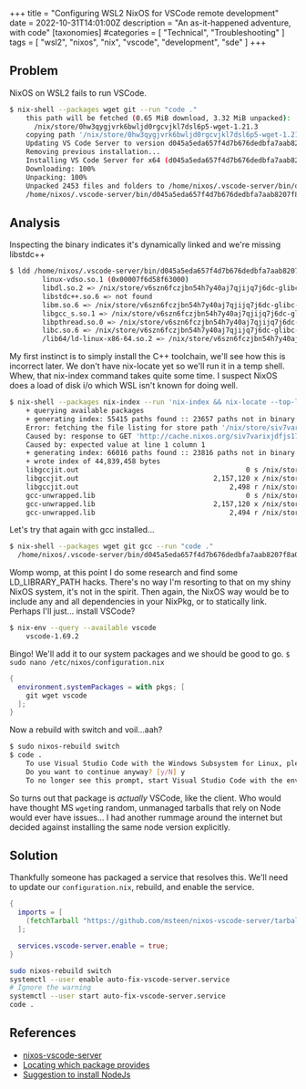 +++
title = "Configuring WSL2 NixOS for VSCode remote development"
date = 2022-10-31T14:01:00Z
description = "An as-it-happened adventure, with code"
[taxonomies]
#categories = [ "Technical", "Troubleshooting" ]
tags = [ "wsl2", "nixos", "nix", "vscode", "development", "sde" ]
+++

## Problem

NixOS on WSL2 fails to run VSCode.

```bash
$ nix-shell --packages wget git --run "code ."
    this path will be fetched (0.65 MiB download, 3.32 MiB unpacked):
      /nix/store/0hw3qygjvrk6bwljd0rgcvjkl7dsl6p5-wget-1.21.3
    copying path '/nix/store/0hw3qygjvrk6bwljd0rgcvjkl7dsl6p5-wget-1.21.3' from 'https://cache.nixos.org'...
    Updating VS Code Server to version d045a5eda657f4d7b676dedbfa7aab8207f8a075
    Removing previous installation...
    Installing VS Code Server for x64 (d045a5eda657f4d7b676dedbfa7aab8207f8a075)
    Downloading: 100%
    Unpacking: 100%
    Unpacked 2453 files and folders to /home/nixos/.vscode-server/bin/d045a5eda657f4d7b676dedbfa7aab8207f8a075.
    /home/nixos/.vscode-server/bin/d045a5eda657f4d7b676dedbfa7aab8207f8a075/bin/remote-cli/code: line 12: /home/nixos/.vscode-server/bin/d045a5eda657f4d7b676dedbfa7aab8207f8a075/node: No such file or directory
```

## Analysis

Inspecting the binary indicates it's dynamically linked and we're missing libstdc++

```bash
$ ldd /home/nixos/.vscode-server/bin/d045a5eda657f4d7b676dedbfa7aab8207f8a075/node
        linux-vdso.so.1 (0x00007f6d58f63000)
        libdl.so.2 => /nix/store/v6szn6fczjbn54h7y40aj7qjijq7j6dc-glibc-2.34-210/lib/libdl.so.2 (0x00007f6d58f58000)
        libstdc++.so.6 => not found
        libm.so.6 => /nix/store/v6szn6fczjbn54h7y40aj7qjijq7j6dc-glibc-2.34-210/lib/libm.so.6 (0x00007f6d58e7f000)
        libgcc_s.so.1 => /nix/store/v6szn6fczjbn54h7y40aj7qjijq7j6dc-glibc-2.34-210/lib/libgcc_s.so.1 (0x00007f6d58e65000)
        libpthread.so.0 => /nix/store/v6szn6fczjbn54h7y40aj7qjijq7j6dc-glibc-2.34-210/lib/libpthread.so.0 (0x00007f6d58e60000)
        libc.so.6 => /nix/store/v6szn6fczjbn54h7y40aj7qjijq7j6dc-glibc-2.34-210/lib/libc.so.6 (0x00007f6d58c60000)
        /lib64/ld-linux-x86-64.so.2 => /nix/store/v6szn6fczjbn54h7y40aj7qjijq7j6dc-glibc-2.34-210/lib64/ld-linux-x86-64.so.2 (0x00007f6d58f64000)
```

My first instinct is to simply install the C++ toolchain, we'll see how this is incorrect later.
We don't have nix-locate yet so we'll run it in a temp shell.
Whew, that nix-index command takes quite some time.
I suspect NixOS does a load of disk i/o which WSL isn't known for doing well.

```bash
$ nix-shell --packages nix-index --run 'nix-index && nix-locate --top-level libstdc++.so.6 | grep gcc'
    + querying available packages
    + generating index: 55415 paths found :: 23657 paths not in binary cache :: 08452 paths in queue
    Error: fetching the file listing for store path '/nix/store/siv7varixjdfjs17i3qfrvyc072rx55j-ia-writer-duospace-20180721' failed
    Caused by: response to GET 'http://cache.nixos.org/siv7varixjdfjs17i3qfrvyc072rx55j.ls' failed to parse (response saved to /run/user/1000/file_listing.json.1)
    Caused by: expected value at line 1 column 1
    + generating index: 66016 paths found :: 23816 paths not in binary cache :: 00000 paths in queue
    + wrote index of 44,839,458 bytes
    libgccjit.out                                         0 s /nix/store/7mlq5b4622xk7754rrz20zs9m73j65p4-libgccjit-11.3.0/lib/libstdc++.so.6
    libgccjit.out                                 2,157,120 x /nix/store/7mlq5b4622xk7754rrz20zs9m73j65p4-libgccjit-11.3.0/lib/libstdc++.so.6.0.29
    libgccjit.out                                     2,498 r /nix/store/7mlq5b4622xk7754rrz20zs9m73j65p4-libgccjit-11.3.0/lib/libstdc++.so.6.0.29-gdb.py
    gcc-unwrapped.lib                                     0 s /nix/store/8mhaj6yvvb7rq0kl5xmg6wl9myxvs804-gcc-11.3.0-lib/lib/libstdc++.so.6
    gcc-unwrapped.lib                             2,157,120 x /nix/store/8mhaj6yvvb7rq0kl5xmg6wl9myxvs804-gcc-11.3.0-lib/lib/libstdc++.so.6.0.29
    gcc-unwrapped.lib                                 2,494 r /nix/store/8mhaj6yvvb7rq0kl5xmg6wl9myxvs804-gcc-11.3.0-lib/lib/libstdc++.so.6.0.29-gdb.py
```

Let's try that again with gcc installed...

```bash
$ nix-shell --packages wget git gcc --run "code ."
  /home/nixos/.vscode-server/bin/d045a5eda657f4d7b676dedbfa7aab8207f8a075/bin/remote-cli/code: line 12: /home/nixos/.vscode-server/bin/d045a5eda657f4d7b676dedbfa7aab8207f8a075/node: No such file or **directory**
```

Womp womp, at this point I do some research and find some LD_LIBRARY_PATH hacks.
There's no way I'm resorting to that on my shiny NixOS system, it's not in the spirit.
Then again, the NixOS way would be to include any and all dependencies in your NixPkg, or to statically link.
Perhaps I'll just... install VSCode?

```bash
$ nix-env --query --available vscode
    vscode-1.69.2
```

Bingo! We'll add it to our system packages and we should be good to go.
`$ sudo nano /etc/nixos/configuration.nix`

```Nix
{
  environment.systemPackages = with pkgs; [
    git wget vscode
  ];
}
```

Now a rebuild with switch and voil...aah?

```bash
$ sudo nixos-rebuild switch
$ code .
    To use Visual Studio Code with the Windows Subsystem for Linux, please install Visual Studio Code in Windows and uninstall the Linux version in WSL. You can then use the `code` command in a WSL terminal just as you would in a normal command prompt.
    Do you want to continue anyway? [y/N] y
    To no longer see this prompt, start Visual Studio Code with the environment variable DONT_PROMPT_WSL_INSTALL defined.
```

So turns out that package is _actually_ VSCode, like the client.
Who would have thought MS `wget`ing random, unmanaged tarballs that rely on Node would ever have issues...
I had another rummage around the internet but decided against installing the same node version explicitly.

## Solution

Thankfully someone has packaged a service that resolves this.
We'll need to update our `configuration.nix`, rebuild, and enable the service.

```Nix
{
  imports = [
    (fetchTarball "https://github.com/msteen/nixos-vscode-server/tarball/master")
  ];

  services.vscode-server.enable = true;
}
```

```bash
sudo nixos-rebuild switch
systemctl --user enable auto-fix-vscode-server.service
# Ignore the warning
systemctl --user start auto-fix-vscode-server.service
code .
```

## References

- [nixos-vscode-server](https://github.com/msteen/nixos-vscode-server)
- [Locating which package provides](https://discourse.nixos.org/t/what-package-provides-libstdc-so-6/18707/3)
- [Suggestion to install NodeJs](https://www.reddit.com/r/NixOS/comments/ivzrm2/trying_to_get_vscode_to_work_remotely_on_a_nixos/)
